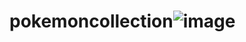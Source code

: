 # pokemoncollection![image](https://user-images.githubusercontent.com/90974678/200853561-3005ae58-5216-40cf-950c-b80da4427d48.png)
